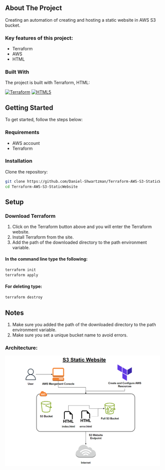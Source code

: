 ## About The Project

Creating an automation of creating and hosting a static website in AWS S3 bucket.


### Key features of this project:
- Terraform
- AWS
- HTML



### Built With
The project is built with Terraform, HTML:

[![Terraform][Terraform]][Terraform-url]   [![HTML5][HTML5]][HTML5-url]




<!-- Getting Started Section -->
## Getting Started
To get started, follow the steps below:


<!-- Requirements Section -->
### Requirements

- AWS account
- Terraform

  
<!-- Installation Section -->
### Installation

Clone the repository:

   ```bash
   git clone https://github.com/Daniel-Shwartzman/Terraform-AWS-S3-StaticWebsite.git
   cd Terraform-AWS-S3-StaticWebsite
   ```




## Setup

### Download Terraform

1. Click on the Terraform button above and you will enter the Terraform website.
2. Install Terraform from the site.
3. Add the path of the downloaded directory to the path environment variable.

#### In the command line type the following:
```bash
terraform init
terraform apply
```

#### For deleting type:
```bash
terraform destroy
```



## Notes
1. Make sure you added the path of the downloaded directory to the path environment variable.
2. Make sure you set a unique bucket name to avoid errors.



### Architecture:
![Screenshot](images/architecture.PNG)


<!-- MARKDOWN LINKS & IMAGES -->
[Terraform]: https://img.shields.io/badge/Terraform-623CE4?style=for-the-badge&labelColor=black&logo=terraform&logoColor=623CE4
[Terraform-url]: https://registry.terraform.io/
[HTML5]: https://img.shields.io/badge/html5-%23E34F26.svg?style=for-the-badge&logo=html5&logoColor=white
[HTML5-url]: #
